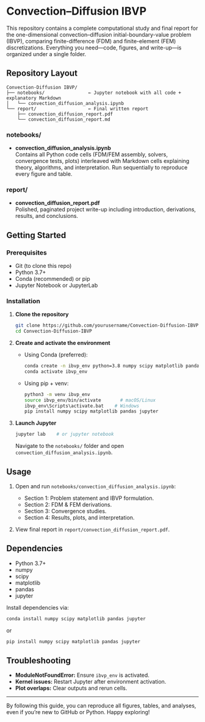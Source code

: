 # Convection–Diffusion IBVP

This repository contains a complete computational study and final report for the one-dimensional convection–diffusion initial-boundary-value problem (IBVP), comparing finite-difference (FDM) and finite-element (FEM) discretizations. Everything you need—code, figures, and write-up—is organized under a single folder.

## Repository Layout

```
Convection-Diffusion IBVP/
├── notebooks/                ← Jupyter notebook with all code + explanatory Markdown
│   └── convection_diffusion_analysis.ipynb
└── report/                   ← Final written report
    ├── convection_diffusion_report.pdf
    └── convection_diffusion_report.md
```

### notebooks/
- **convection_diffusion_analysis.ipynb**  
  Contains all Python code cells (FDM/FEM assembly, solvers, convergence tests, plots) interleaved with Markdown cells explaining theory, algorithms, and interpretation. Run sequentially to reproduce every figure and table.

### report/
- **convection_diffusion_report.pdf**  
  Polished, paginated project write-up including introduction, derivations, results, and conclusions.

## Getting Started

### Prerequisites
- Git (to clone this repo)
- Python 3.7+
- Conda (recommended) or pip
- Jupyter Notebook or JupyterLab

### Installation

1. **Clone the repository**
   ```bash
   git clone https://github.com/yourusername/Convection-Diffusion-IBVP.git
   cd Convection-Diffusion-IBVP
   ```

2. **Create and activate the environment**
   - Using Conda (preferred):
     ```bash
     conda create -n ibvp_env python=3.8 numpy scipy matplotlib pandas jupyter
     conda activate ibvp_env
     ```
   - Using pip + venv:
     ```bash
     python3 -m venv ibvp_env
     source ibvp_env/bin/activate       # macOS/Linux
     ibvp_env\Scripts\activate.bat    # Windows
     pip install numpy scipy matplotlib pandas jupyter
     ```

3. **Launch Jupyter**
   ```bash
   jupyter lab    # or jupyter notebook
   ```
   Navigate to the `notebooks/` folder and open `convection_diffusion_analysis.ipynb`.

## Usage

1. Open and run `notebooks/convection_diffusion_analysis.ipynb`:
   - Section 1: Problem statement and IBVP formulation.
   - Section 2: FDM & FEM derivations.
   - Section 3: Convergence studies.
   - Section 4: Results, plots, and interpretation.

2. View final report in `report/convection_diffusion_report.pdf`.

## Dependencies

- Python 3.7+
- numpy
- scipy
- matplotlib
- pandas
- jupyter

Install dependencies via:
```bash
conda install numpy scipy matplotlib pandas jupyter
```
or
```bash
pip install numpy scipy matplotlib pandas jupyter
```

## Troubleshooting

- **ModuleNotFoundError:** Ensure `ibvp_env` is activated.
- **Kernel issues:** Restart Jupyter after environment activation.
- **Plot overlaps:** Clear outputs and rerun cells.

---

By following this guide, you can reproduce all figures, tables, and analyses, even if you’re new to GitHub or Python. Happy exploring!
